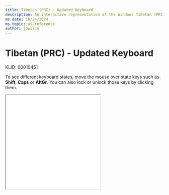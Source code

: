 ```yaml
---
title: Tibetan (PRC) - Updated Keyboard
description: An interactive representation of the Windows Tibetan (PRC) - Updated keyboard. To see different keyboard states, click or move the mouse over the state keys.
ms.date: 10/24/2024
ms.topic: ui-reference
author: jowilco
---
```


# Tibetan (PRC) - Updated Keyboard

KLID: 00010451

To see different keyboard states, move the mouse over state keys such as **Shift**, **Caps** or **AltGr**. You can also lock or unlock those keys by clicking them.

<iframe src="kbdtiprd.html" height="300"></iframe>
